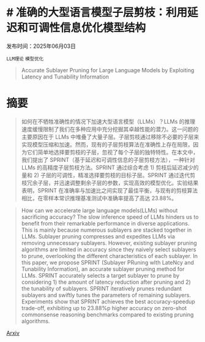 # # 准确的大型语言模型子层剪枝：利用延迟和可调性信息优化模型结构

发布时间：2025年06月03日

`LLM理论` `模型优化`

> Accurate Sublayer Pruning for Large Language Models by Exploiting Latency and Tunability Information

# 摘要

> 如何在不牺牲准确性的情况下加速大型语言模型（LLMs）？LLMs 的推理速度缓慢限制了我们在多种应用中充分挖掘其卓越性能的潜力。这一问题的主要原因在于 LLMs 中堆叠了大量子层。子层剪枝通过移除不必要的子层来实现模型压缩和加速。然而，现有的子层剪枝算法在准确性上存在局限，因为它们简单地选择要剪枝的子层，忽视了每个子层的独特特性。在本文中，我们提出了 SPRINT（基于延迟和可调性信息的子层剪枝方法），一种针对 LLMs 的高精度子层剪枝方法。SPRINT 通过综合考虑 1) 剪枝后延迟减少的量和 2) 子层的可调性，精准选择要剪枝的目标子层。SPRINT 通过迭代剪枝冗余子层，并迅速调整剩余子层的参数，实现高效的模型优化。实验结果表明，SPRINT 在准确率与加速比之间实现了最佳平衡，与现有的剪枝算法相比，在零样本常识推理基准测试中准确率提高了高达 23.88%。

> How can we accelerate large language models(LLMs) without sacrificing accuracy? The slow inference speed of LLMs hinders us to benefit from their remarkable performance in diverse applications. This is mainly because numerous sublayers are stacked together in LLMs. Sublayer pruning compresses and expedites LLMs via removing unnecessary sublayers. However, existing sublayer pruning algorithms are limited in accuracy since they naively select sublayers to prune, overlooking the different characteristics of each sublayer. In this paper, we propose SPRINT (Sublayer PRuning wIth LateNcy and Tunability Information), an accurate sublayer pruning method for LLMs. SPRINT accurately selects a target sublayer to prune by considering 1) the amount of latency reduction after pruning and 2) the tunability of sublayers. SPRINT iteratively prunes redundant sublayers and swiftly tunes the parameters of remaining sublayers. Experiments show that SPRINT achieves the best accuracy-speedup trade-off, exhibiting up to 23.88%p higher accuracy on zero-shot commonsense reasoning benchmarks compared to existing pruning algorithms.

[Arxiv](https://arxiv.org/abs/2506.03510)